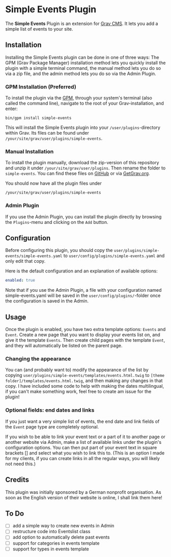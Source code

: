 # Simple Events Plugin

The **Simple Events** Plugin is an extension for [Grav CMS](http://github.com/getgrav/grav). It lets you add a simple list of events to your site.

## Installation

Installing the Simple Events plugin can be done in one of three ways: The GPM (Grav Package Manager) installation method lets you quickly install the plugin with a simple terminal command, the manual method lets you do so via a zip file, and the admin method lets you do so via the Admin Plugin.

### GPM Installation (Preferred)

To install the plugin via the [GPM](http://learn.getgrav.org/advanced/grav-gpm), through your system's terminal (also called the command line), navigate to the root of your Grav-installation, and enter:

    bin/gpm install simple-events

This will install the Simple Events plugin into your `/user/plugins`-directory within Grav. Its files can be found under `/your/site/grav/user/plugins/simple-events`.

### Manual Installation

To install the plugin manually, download the zip-version of this repository and unzip it under `/your/site/grav/user/plugins`. Then rename the folder to `simple-events`. You can find these files on [GitHub](https://github.com/skinofthesoul/grav-plugin-simple-events) or via [GetGrav.org](http://getgrav.org/downloads/plugins#extras).

You should now have all the plugin files under

    /your/site/grav/user/plugins/simple-events

### Admin Plugin

If you use the Admin Plugin, you can install the plugin directly by browsing the `Plugins`-menu and clicking on the `Add` button.

## Configuration

Before configuring this plugin, you should copy the `user/plugins/simple-events/simple-events.yaml` to `user/config/plugins/simple-events.yaml` and only edit that copy.

Here is the default configuration and an explanation of available options:

```yaml
enabled: true
```

Note that if you use the Admin Plugin, a file with your configuration named simple-events.yaml will be saved in the `user/config/plugins/`-folder once the configuration is saved in the Admin.

## Usage

Once the plugin is enabled, you have two extra template options: `Events` and `Event`. Create a new page that you want to display your events list on, and give it the template `Events`. Then create child pages with the template `Event`, and they will automatically be listed on the parent page.

### Changing the appearance
You can (and probably want to) modify the appearance of the list by copying
`user/plugins/simple-events/templates/events.html.twig` to `[theme folder]/templates/events.html.twig`, and then making any changes in that copy. I have included some code to help with making the dates multilingual, if you can't make something work, feel free to create am issue for the plugin!

### Optional fields: end dates and links
If you just want a very simple list of events, the end date and link fields of the `Event` page type are completely optional.

If you wish to be able to link your event text or a part of it to another page or another website via Admin, make a list of available links under the plugin's configuration options. You can then put part of your event text in square brackets [] and select what you wish to link this to. (This is an option I made for my clients, if you can create links in all the regular ways, you will likely not need this.)

## Credits

This plugin was initially sponsored by a German nonprofit organisation. As soon as the English version of their website is online, I shall link them here!

## To Do

- [ ] add a simple way to create new events in Admin
- [ ] restructure code into Eventslist class
- [ ] add option to automatically delete past events
- [ ] support for categories in events template
- [ ] support for types in events template
